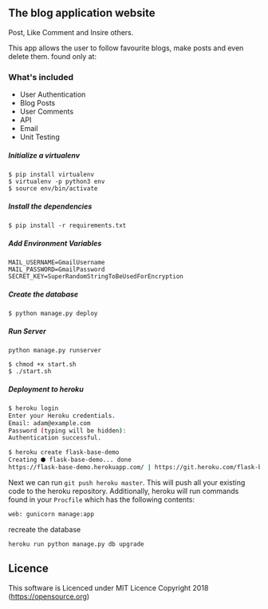 ## The blog application website

Post, Like Comment and Insire others. 

This app allows the user to follow favourite blogs, make posts and even delete them. found only at:


### What's included
* User Authentication
* Blog Posts
* User Comments
* API
* Email
* Unit Testing

##### Initialize a virtualenv
```
$ pip install virtualenv
$ virtualenv -p python3 env
$ source env/bin/activate
```

##### Install the dependencies

```
$ pip install -r requirements.txt
```

##### Add Environment Variables

```
MAIL_USERNAME=GmailUsername
MAIL_PASSWORD=GmailPassword
SECRET_KEY=SuperRandomStringToBeUsedForEncryption
```
##### Create the database

```
$ python manage.py deploy
```

##### Run Server

```
python manage.py runserver

$ chmod +x start.sh
$ ./start.sh
```

##### Deployment to heroku

```sh
$ heroku login
Enter your Heroku credentials.
Email: adam@example.com
Password (typing will be hidden):
Authentication successful.
```

```sh
$ heroku create flask-base-demo
Creating ⬢ flask-base-demo... done
https://flask-base-demo.herokuapp.com/ | https://git.heroku.com/flask-base-demo.git

```

Next we can run `git push heroku master`. This will push all your existing code to the heroku repository. Additionally, heroku will run commands found in your `Procfile` which has the following contents:

```txt
web: gunicorn manage:app
```

recreate the database
```
heroku run python manage.py db upgrade
```
## Licence

This software is Licenced under MIT Licence
Copyright 2018 (https://opensource.org)
